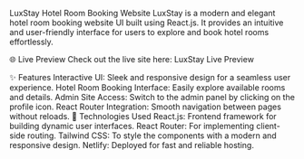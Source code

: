 LuxStay Hotel Room Booking Website
LuxStay is a modern and elegant hotel room booking website UI built using React.js. It provides an intuitive and user-friendly interface for users to explore and book hotel rooms effortlessly.

🌐 Live Preview
Check out the live site here: LuxStay Live Preview

✨ Features
Interactive UI: Sleek and responsive design for a seamless user experience.
Hotel Room Booking Interface: Easily explore available rooms and details.
Admin Site Access: Switch to the admin panel by clicking on the profile icon.
React Router Integration: Smooth navigation between pages without reloads.
🚀 Technologies Used
React.js: Frontend framework for building dynamic user interfaces.
React Router: For implementing client-side routing.
Tailwind CSS: To style the components with a modern and responsive design.
Netlify: Deployed for fast and reliable hosting.

